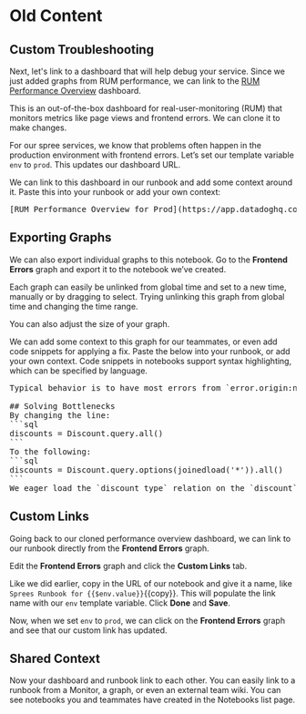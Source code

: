  

 Old Content
 ===
## Custom Troubleshooting
Next, let's link to a dashboard that will help debug your service. Since we just added graphs from RUM performance, we can link to the [RUM Performance Overview](https://app.datadoghq.com/screen/integration/30292/rum---performance-overview?live=true) dashboard.
 
This is an out-of-the-box dashboard for real-user-monitoring (RUM) that monitors metrics like page views and frontend errors. We can clone it to make changes.  
 
For our spree services, we know that problems often happen in the production environment with frontend errors. Let’s set our template variable `env` to `prod`. This updates our dashboard URL.  
 
We can link to this dashboard in our runbook and add some context around it. Paste this into your runbook or add your own context:  
 
<pre class="file" data-target="clipboard">
[RUM Performance Overview for Prod](https://app.datadoghq.com/screen/integration/30292/rum---performance-overview?live=true&tpl_var_env=prod)
</pre>

## Exporting Graphs
We can also export individual graphs to this notebook. Go to the **Frontend Errors** graph and export it to the notebook we’ve created.  

Each graph can easily be unlinked from global time and set to a new time, manually or by dragging to select. Trying unlinking this graph from global time and changing the time range.  

You can also adjust the size of your graph.  

We can add some context to this graph for our teammates, or even add code snippets for applying a fix. Paste the below into your runbook, or add your own context. Code snippets in notebooks support syntax highlighting, which can be specified by language.


<pre class="file" data-target="clipboard">
Typical behavior is to have most errors from `error.origin:network`- if other categories are spiking, should be investigated.  

## Solving Bottlenecks
By changing the line:
```sql
discounts = Discount.query.all()
```
To the following:
```sql
discounts = Discount.query.options(joinedload('*')).all()
```
We eager load the `discount_type` relation on the `discount`, and can grab all information without multiple trips to the database.
</pre>

## Custom Links
Going back to our cloned performance overview dashboard, we can link to our runbook directly from the **Frontend Errors** graph.  

Edit the **Frontend Errors** graph and click the **Custom Links** tab.

Like we did earlier, copy in the URL of our notebook and give it a name, like `Sprees Runbook for {{$env.value}}`{{copy}}. This will populate the link name with our `env` template variable. Click **Done** and **Save**.  

Now, when we set `env` to `prod`, we can click on the **Frontend Errors** graph and see that our custom link has updated.  

## Shared Context
Now your dashboard and runbook link to each other. You can easily link to a runbook from a Monitor, a graph, or even an external team wiki. You can see notebooks you and teammates have created in the Notebooks list page.
